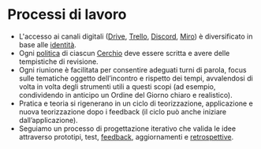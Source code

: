 # Processi di lavoro

* L'accesso ai canali digitali ([Drive](../ambienti-digitali/ambienti-digitali/drive.md), [Trello](../ambienti-digitali/ambienti-digitali/trello.md), [Discord](../ambienti-digitali/ambienti-digitali/discord.md), [Miro](../ambienti-digitali/ambienti-digitali/miro.md)) è diversificato in base alle [identità](../le-identita/le-identita/).
* Ogni [politica](../glossario/politiche-accordi.md) di ciascun [Cerchio](../sistema-organizzativo/cerchi-annidati.md) deve essere scritta e avere delle tempistiche di revisione.
* Ogni riunione è facilitata per consentire adeguati turni di parola, focus sulle tematiche oggetto dell’incontro e rispetto dei tempi, avvalendosi di volta in volta degli strumenti utili a questi scopi (ad esempio, condividendo in anticipo un Ordine del Giorno chiaro e realistico).
* Pratica e teoria si rigenerano in un ciclo di teorizzazione, applicazione e nuova teorizzazione dopo i feedback (il ciclo può anche iniziare dall’applicazione).
* Seguiamo un processo di progettazione iterativo che valida le idee attraverso prototipi, test, [feedback](../glossario/feedback-e-feedforward.md), aggiornamenti e [retrospettive](../partecipazione/ritualita-interne.md).

